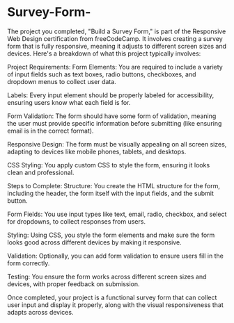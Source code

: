 # Survey-Form-
The project you completed, "Build a Survey Form," is part of the Responsive Web Design certification from freeCodeCamp. It involves creating a survey form that is fully responsive, meaning it adjusts to different screen sizes and devices. Here's a breakdown of what this project typically involves:

Project Requirements:
Form Elements: You are required to include a variety of input fields such as text boxes, radio buttons, checkboxes, and dropdown menus to collect user data.

Labels: Every input element should be properly labeled for accessibility, ensuring users know what each field is for.

Form Validation: The form should have some form of validation, meaning the user must provide specific information before submitting (like ensuring email is in the correct format).

Responsive Design: The form must be visually appealing on all screen sizes, adapting to devices like mobile phones, tablets, and desktops.

CSS Styling: You apply custom CSS to style the form, ensuring it looks clean and professional.

Steps to Complete:
Structure: You create the HTML structure for the form, including the header, the form itself with the input fields, and the submit button.

Form Fields: You use input types like text, email, radio, checkbox, and select for dropdowns, to collect responses from users.

Styling: Using CSS, you style the form elements and make sure the form looks good across different devices by making it responsive.

Validation: Optionally, you can add form validation to ensure users fill in the form correctly.

Testing: You ensure the form works across different screen sizes and devices, with proper feedback on submission.

Once completed, your project is a functional survey form that can collect user input and display it properly, along with the visual responsiveness that adapts across devices.
